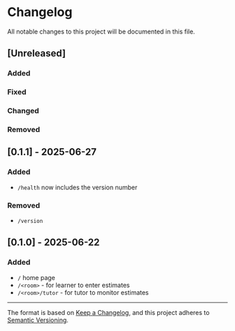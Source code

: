 # Changelog
All notable changes to this project will be documented in this file.

## [Unreleased]

### Added
### Fixed
### Changed
### Removed

## [0.1.1] - 2025-06-27

### Added
- `/health` now includes the version number

### Removed
- `/version`

## [0.1.0] - 2025-06-22

### Added
- `/` home page
- `/<room>` - for learner to enter estimates
- `/<room>/tutor` - for tutor to monitor estimates

---
The format is based on [Keep a Changelog](https://keepachangelog.com/en/1.1.0/),
and this project adheres to [Semantic Versioning](https://semver.org/spec/v2.0.0.html).
